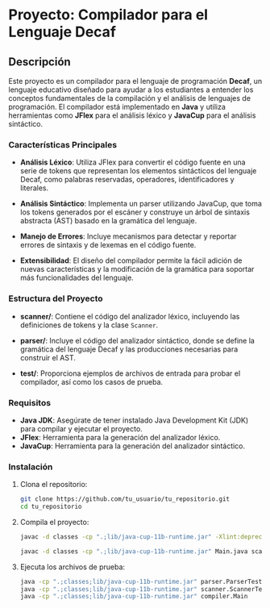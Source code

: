 # Proyecto: Compilador para el Lenguaje Decaf

## Descripción

Este proyecto es un compilador para el lenguaje de programación **Decaf**, un lenguaje educativo diseñado para ayudar a los estudiantes a entender los conceptos fundamentales de la compilación y el análisis de lenguajes de programación. El compilador está implementado en **Java** y utiliza herramientas como **JFlex** para el análisis léxico y **JavaCup** para el análisis sintáctico.

### Características Principales

- **Análisis Léxico**: Utiliza JFlex para convertir el código fuente en una serie de tokens que representan los elementos sintácticos del lenguaje Decaf, como palabras reservadas, operadores, identificadores y literales.
  
- **Análisis Sintáctico**: Implementa un parser utilizando JavaCup, que toma los tokens generados por el escáner y construye un árbol de sintaxis abstracta (AST) basado en la gramática del lenguaje.

- **Manejo de Errores**: Incluye mecanismos para detectar y reportar errores de sintaxis y de lexemas en el código fuente.

- **Extensibilidad**: El diseño del compilador permite la fácil adición de nuevas características y la modificación de la gramática para soportar más funcionalidades del lenguaje.

### Estructura del Proyecto

- **scanner/**: Contiene el código del analizador léxico, incluyendo las definiciones de tokens y la clase `Scanner`.
  
- **parser/**: Incluye el código del analizador sintáctico, donde se define la gramática del lenguaje Decaf y las producciones necesarias para construir el AST.

- **test/**: Proporciona ejemplos de archivos de entrada para probar el compilador, así como los casos de prueba.

### Requisitos

- **Java JDK**: Asegúrate de tener instalado Java Development Kit (JDK) para compilar y ejecutar el proyecto.
- **JFlex**: Herramienta para la generación del analizador léxico.
- **JavaCup**: Herramienta para la generación del analizador sintáctico.

### Instalación

1. Clona el repositorio:
   ```bash
   git clone https://github.com/tu_usuario/tu_repositorio.git
   cd tu_repositorio

2. Compila el proyecto:
   
    ```bash
    javac -d classes -cp ".;lib/java-cup-11b-runtime.jar" -Xlint:deprecation parser/Parser.java parser/sym.java parser/ParserTest.java scanner/Scanner.java             scanner/ScannerTest.java

    javac -d classes -cp ".;lib/java-cup-11b-runtime.jar" Main.java scanner/Scanner.java parser/Parser.java

4. Ejecuta los archivos de prueba:
   ```bash
   java -cp ".;classes;lib/java-cup-11b-runtime.jar" parser.ParserTest
   java -cp ".;classes;lib/java-cup-11b-runtime.jar" scanner.ScannerTest
   java -cp ".;classes;lib/java-cup-11b-runtime.jar" compiler.Main
   

